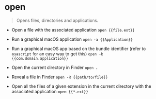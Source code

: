 # open
> Opens files, directories and applications.

- Open a file with the associated application
`open {{file.ext}}`

- Run a graphical macOS application
`open -a {{Application}}`

- Run a graphical macOS app based on the bundle identifier (refer to `osascript` for an easy way to get this)
`open -b {{com.domain.application}}`

- Open the current directory in Finder
`open .`

- Reveal a file in Finder
`open -R {{path/to/file}}`

- Open all the files of a given extension in the current directory with the associated application
`open {{*.ext}}`
